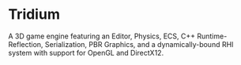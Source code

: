 # Tridium
A 3D game engine featuring an Editor, Physics, ECS, C++ Runtime-Reflection, Serialization, PBR Graphics, and a dynamically-bound RHI system with support for OpenGL and DirectX12.
